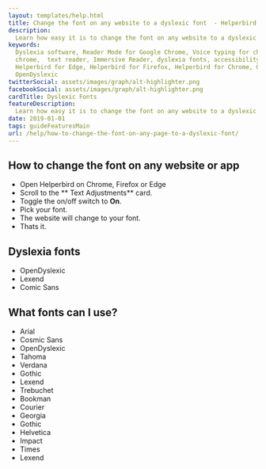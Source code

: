 ```yaml
---
layout: templates/help.html
title: Change the font on any website to a dyslexic font  - Helperbird
description:
  Learn how easy it is to change the font on any website to a dyslexic font with Helperbird.
keywords:
  Dyslexia software, Reader Mode for Google Chrome, Voice typing for chrome, Text to speech for
  chrome,  text reader, Immersive Reader, dyslexia fonts, accessibility software, dyslexia software,
  Helperbird for Edge, Helperbird for Firefox, Helperbird for Chrome, Opendyslexic for Chrome,
  OpenDyslexic
twitterSocial: assets/images/graph/alt-highlighter.png
facebookSocial: assets/images/graph/alt-highlighter.png
cardTitle: Dyslexic Fonts
featureDescription:
  Learn how easy it is to change the font on any website to a dyslexic font with Helperbird.
date: 2019-01-01
tags: guideFeaturesMain
url: /help/how-to-change-the-font-on-any-page-to-a-dyslexic-font/
---
```


## How to change the font on any website or app

- Open Helperbird on Chrome, Firefox or Edge
- Scroll to the ** Text Adjustments** card.
- Toggle the on/off switch to **On**.
- Pick your font.
- The website will change to your font.
- Thats it.

## Dyslexia fonts

- OpenDyslexic
- Lexend
- Comic Sans

## What fonts can I use?

- Arial
- Cosmic Sans
- OpenDyslexic
- Tahoma
- Verdana
- Gothic
- Lexend
- Trebuchet
- Bookman
- Courier
- Georgia
- Gothic
- Helvetica
- Impact
- Times
- Lexend
